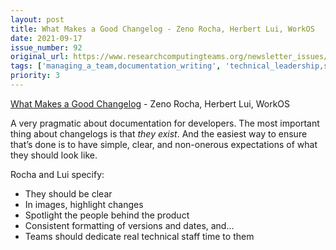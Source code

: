 ```yaml
---
layout: post
title: What Makes a Good Changelog - Zeno Rocha, Herbert Lui, WorkOS
date: 2021-09-17
issue_number: 92
original_url: https://www.researchcomputingteams.org/newsletter_issues/0092
tags: ['managing_a_team,documentation_writing', 'technical_leadership,software_development']
priority: 3
---
```


<!-- markdownlint-disable MD033 -->
<!-- markdownlint-disable MD041 -->
<!-- markdownlint-disable MD049 -->

[What Makes a Good Changelog](https://workos.com/blog/what-makes-a-good-changelog) - Zeno Rocha, Herbert Lui, WorkOS

A very pragmatic about documentation for developers.  The most important thing about changelogs is that *they exist*.  And the easiest way to ensure that’s done is to have simple, clear, and non-onerous expectations of what they should look like.

Rocha and Lui specify:

- They should be clear
- In images, highlight changes
- Spotlight the people behind the product
- Consistent formatting of versions and dates, and...
- Teams should dedicate real technical staff time to them
